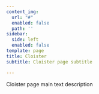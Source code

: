 ```yaml
---
content_img:
  url: "#"
  enabled: false
  path: ''
sidebar:
  side: left
  enabled: false
template: page
title: Cloister
subtitle: Cloister page subtitle

---
```

Cloister page main text description